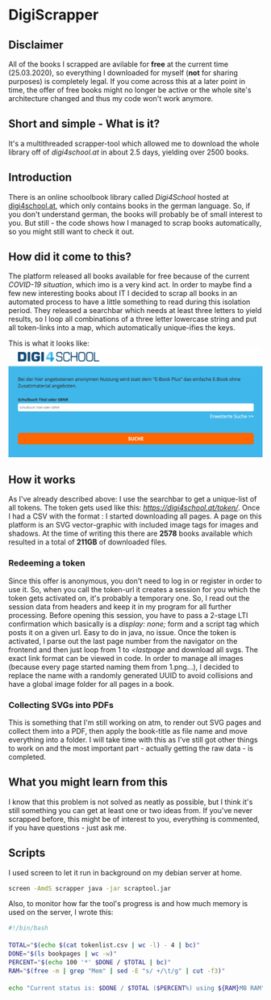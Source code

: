 # DigiScrapper

## Disclaimer
All of the books I scrapped are avilable for **free** at the current time (25.03.2020), so everything I downloaded for myself (**not** for sharing purposes) is completely legal. If you come across this at a later point in time, the offer of free books might no longer be active or the whole site's architecture changed and thus my code won't work anymore.

## Short and simple - What is it?
It's a multithreaded scrapper-tool which allowed me to download the whole library off of *digi4school.at* in about 2.5 days, yielding over 2500 books.

## Introduction
There is an online schoolbook library called *Digi4School* hosted at [digi4school.at](https://digi4school.at), which only contains books in the german language. So, if you don't understand german, the books will probably be of small interest to you. But still - the code shows how I managed to scrap books automatically, so you might still want to check it out.

## How did it come to this?
The platform released all books available for free because of the current *COVID-19 situation*, which imo is a very kind act. In order to maybe find a few new interesting books about IT I decided to scrap all books in an automated process to have a little something to read during this isolation period. They released a searchbar which needs at least three letters to yield results, so I loop all combinations of a three letter lowercase string and put all token-links into a map, which automatically unique-ifies the keys.

This is what it looks like:
![Searchbar](readme_images/searchbar.png)

## How it works
As I've already described above: I use the searchbar to get a unique-list of all tokens. The token gets used like this: *https://digi4school.at/token/<tokenID>*. Once I had a CSV with the format <tokenID>:<Booktitle> I started downloading all pages. A page on this platform is an SVG vector-graphic with included image tags for images and shadows. At the time of writing this there are **2578** books available which resulted in a total of **211GB** of downloaded files.

### Redeeming a token
Since this offer is anonymous, you don't need to log in or register in order to use it. So, when you call the token-url it creates a session for you which the token gets activated on, it's probably a temporary one. So, I read out the session data from headers and keep it in my program for all further processing. Before opening this session, you have to pass a 2-stage LTI confirmation which basically is a *display: none;* form and a script tag which posts it on a given url. Easy to do in java, no issue. Once the token is activated, I parse out the last page number from the navigator on the frontend and then just loop from 1 to *<lastpage* and download all svgs. The exact link format can be viewed in code. In order to manage all images (because every page started naming them from 1.png...), I decided to replace the name with a randomly generated UUID to avoid collisions and have a global image folder for all pages in a book.

### Collecting SVGs into PDFs
This is something that I'm still working on atm, to render out SVG pages and collect them into a PDF, then apply the book-title as file name and move everything into a folder. I will take time with this as I've still got other things to work on and the most important part - actually getting the raw data - is completed.

## What you might learn from this
I know that this problem is not solved as neatly as possible, but I think it's still something you can get at least one or two ideas from. If you've never scrapped before, this might be of interest to you, everything is commented, if you have questions - just ask me.

## Scripts

I used screen to let it run in background on my debian server at home.
``` bash
screen -AmdS scrapper java -jar scraptool.jar
```

Also, to monitor how far the tool's progress is and how much memory is used on the server, I wrote this:
``` bash
#!/bin/bash

TOTAL="$(echo $(cat tokenlist.csv | wc -l) - 4 | bc)"
DONE="$(ls bookpages | wc -w)"
PERCENT="$(echo 100 '*' $DONE / $TOTAL | bc)"
RAM="$(free -m | grep "Mem" | sed -E "s/ +/\t/g" | cut -f3)"

echo "Current status is: $DONE / $TOTAL ($PERCENT%) using ${RAM}MB RAM"
```
